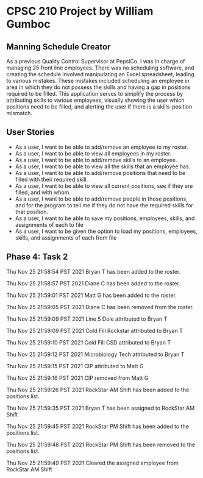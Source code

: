 # CPSC 210 Project by William Gumboc

## Manning Schedule Creator

As a previous Quality Control Supervisor at PepsiCo. I was in charge of managing 25 front line employees. There was no 
scheduling software, and creating the schedule involved manipulating an Excel spreadsheet, leading to various mistakes. 
These mistakes included scheduling an employee in area in which they do not possess the skills and having a gap
in positions required to be filled. This application serves to simplify the process by attributing skills to various 
employees, visually showing the user which positions need to be filled, and alerting the user if there is a 
skills-position mismatch.

## User Stories

- As a user, I want to be able to add/remove an employee to my roster.
- As a user, I want to be able to view all employees in my roster.
- As a user, I want to be able to add/remove skills to an employee.
- As a user, I want to be able to view all the skills that an employee has.
- As a user, I want to be able to add/remove positions that need to be filled with their required skill. 
- As a user, I want to be able to view all current positions, see if they are filled, and with whom.
- As a user, I want to be able to add/remove people in those positions, and for the program to tell 
me if they do not have the required skills for that position. 
- As a user, I want to be able to save my positions, employees, skills, and assignments of each to file
- As a user, I want to be given the option to load my positions, employees, skills, and assignments of each from file

## Phase 4: Task 2

Thu Nov 25 21:58:54 PST 2021
Bryan T has been added to the roster.


Thu Nov 25 21:58:57 PST 2021
Diane C has been added to the roster.


Thu Nov 25 21:59:01 PST 2021
Matt G has been added to the roster.


Thu Nov 25 21:59:05 PST 2021
Diane C has been removed from the roster.


Thu Nov 25 21:59:09 PST 2021
Line 5 Dole attributed to Bryan T


Thu Nov 25 21:59:09 PST 2021
Cold Fill Rockstar attributed to Bryan T


Thu Nov 25 21:59:10 PST 2021
Cold Fill CSD attributed to Bryan T


Thu Nov 25 21:59:12 PST 2021
Microbiology Tech attributed to Bryan T


Thu Nov 25 21:59:15 PST 2021
CIP attributed to Matt G


Thu Nov 25 21:59:16 PST 2021
CIP removed from Matt G


Thu Nov 25 21:59:26 PST 2021
RockStar AM Shift has been added to the positions list.


Thu Nov 25 21:59:35 PST 2021
Bryan T has been assigned to RockStar AM Shift


Thu Nov 25 21:59:45 PST 2021
RockStar PM Shift has been added to the positions list.


Thu Nov 25 21:59:48 PST 2021
RockStar PM Shift has been removed to the positions list.


Thu Nov 25 21:59:49 PST 2021
Cleared the assigned employee from RockStar AM Shift
